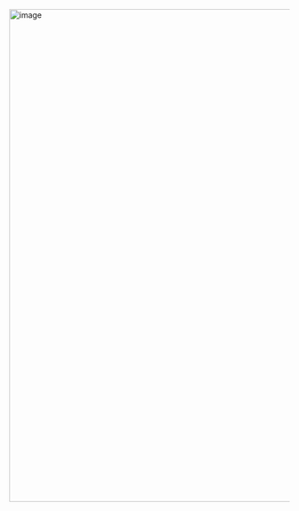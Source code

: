 <img width="887" alt="image" src="https://github.com/cfunkz/MultiConverter/assets/116670695/5629c1d4-bcfa-409d-b3c8-072835a71002">
